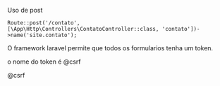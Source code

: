 Uso de post

    Route::post('/contato', [\App\Http\Controllers\ContatoController::class, 'contato'])->name('site.contato');



O framework laravel permite que todos os formularios tenha um token.

o nome do token é @csrf

<form action={{ route('site.contato') }} method="post">
                    @csrf